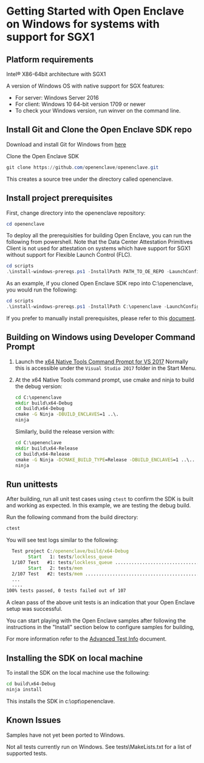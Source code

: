 # Getting Started with Open Enclave on Windows for systems with support for SGX1

## Platform requirements

Intel® X86-64bit architecture with SGX1

A version of Windows OS with native support for SGX features:
- For server: Windows Server 2016
- For client: Windows 10 64-bit version 1709 or newer
- To check your Windows version, run winver on the command line.

## Install Git and Clone the Open Enclave SDK repo

Download and install Git for Windows from [here](https://git-scm.com/download/win)

Clone the Open Enclave SDK

```powershell
git clone https://github.com/openenclave/openenclave.git
```

This creates a source tree under the directory called openenclave.

## Install project prerequisites

First, change directory into the openenclave repository:

```powershell
cd openenclave
```

To deploy all the prerequisities for building Open Enclave, you can run the following from powershell. Note that the Data Center Attestation Primitives Client is not used for attestation on systems which have support for SGX1 without support for Flexible Launch Control (FLC).

```powershell
cd scripts
.\install-windows-prereqs.ps1 -InstallPath PATH_TO_OE_REPO -LaunchConfiguration SGX1 -DCAPClientType None
```

As an example, if you cloned Open Enclave SDK repo into C:\openenclave, you would run the following:

```powershell
cd scripts
.\install-windows-prereqs.ps1 -InstallPath C:\openenclave -LaunchConfiguration SGX1 -DCAPClientType None
```

If you prefer to manually install prerequisites, please refer to this [document](WindowsManualInstallPrereqs.md).

## Building on Windows using Developer Command Prompt

1. Launch the [x64 Native Tools Command Prompt for VS 2017](
https://docs.microsoft.com/en-us/dotnet/framework/tools/developer-command-prompt-for-vs)
Normally this is accessible under the `Visual Studio 2017` folder in the Start Menu.

2. At the x64 Native Tools command prompt, use cmake and ninja to build the debug version:

   ```cmd
   cd C:\openenclave
   mkdir build\x64-Debug
   cd build\x64-Debug
   cmake -G Ninja -DBUILD_ENCLAVES=1 ..\.
   ninja
   ```

   Similarly, build the release version with:

    ```cmd
   cd C:\openenclave
   mkdir build\x64-Release
   cd build\x64-Release
   cmake -G Ninja -DCMAKE_BUILD_TYPE=Release -DBUILD_ENCLAVES=1 ..\..
   ninja
   ```

## Run unittests

After building, run all unit test cases using `ctest` to confirm the SDK is built and working as expected. In this example, we are testing the debug build.

Run the following command from the build directory:

```cmd
ctest
```

You will see test logs similar to the following:

```cmd
  Test project C:/openenclave/build/x64-Debug
        Start   1: tests/lockless_queue
  1/107 Test   #1: tests/lockless_queue ..................................   Passed    3.49 sec
        Start   2: tests/mem
  2/107 Test   #2: tests/mem .............................................   Passed    0.01 sec
  ...
  ....
100% tests passed, 0 tests failed out of 107
```

A clean pass of the above unit tests is an indication that your Open Enclave setup was successful.

You can start playing with the Open Enclave samples after following the instructions in the "Install" section below to configure samples for building,

For more information refer to the [Advanced Test Info](AdvancedTestInfo.md) document.

## Installing the SDK on local machine

To install the SDK on the local machine use the following:

```cmd
cd build\x64-Debug
ninja install
```

This installs the SDK in c:\opt\openenclave.

## Known Issues

Samples have not yet been ported to Windows.

Not all tests currently run on Windows. See tests\MakeLists.txt for a list of supported tests.
